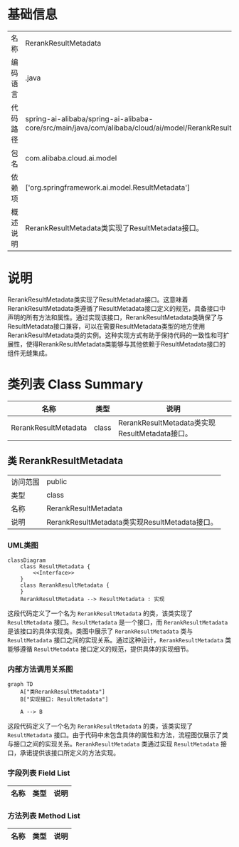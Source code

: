 # 基础信息

|      |      |
|------|------|
| 名称 | RerankResultMetadata |
| 编码语言 | .java |
| 代码路径 | spring-ai-alibaba/spring-ai-alibaba-core/src/main/java/com/alibaba/cloud/ai/model/RerankResultMetadata.java |
| 包名 | com.alibaba.cloud.ai.model |
| 依赖项 | ['org.springframework.ai.model.ResultMetadata'] |
| 概述说明 | RerankResultMetadata类实现了ResultMetadata接口。 |

# 说明

RerankResultMetadata类实现了ResultMetadata接口。这意味着RerankResultMetadata类遵循了ResultMetadata接口定义的规范，具备接口中声明的所有方法和属性。通过实现该接口，RerankResultMetadata类确保了与ResultMetadata接口兼容，可以在需要ResultMetadata类型的地方使用RerankResultMetadata类的实例。这种实现方式有助于保持代码的一致性和可扩展性，使得RerankResultMetadata类能够与其他依赖于ResultMetadata接口的组件无缝集成。

# 类列表 Class Summary

| 名称   | 类型  | 说明 |
|-------|------|-------------|
| RerankResultMetadata | class | RerankResultMetadata类实现ResultMetadata接口。 |



## 类 RerankResultMetadata

|      |      |
|------|------|
| 访问范围 | public |
| 类型 | class |
| 名称 | RerankResultMetadata |
| 说明 | RerankResultMetadata类实现ResultMetadata接口。 |


### UML类图

```mermaid
classDiagram
    class ResultMetadata {
        <<Interface>>
    }
    class RerankResultMetadata {
    }
    RerankResultMetadata --> ResultMetadata : 实现
```

这段代码定义了一个名为 `RerankResultMetadata` 的类，该类实现了 `ResultMetadata` 接口。`ResultMetadata` 是一个接口，而 `RerankResultMetadata` 是该接口的具体实现类。类图中展示了 `RerankResultMetadata` 类与 `ResultMetadata` 接口之间的实现关系。通过这种设计，`RerankResultMetadata` 类能够遵循 `ResultMetadata` 接口定义的规范，提供具体的实现细节。


### 内部方法调用关系图

```mermaid
graph TD
    A["类RerankResultMetadata"]
    B["实现接口: ResultMetadata"]

    A --> B
```

这段代码定义了一个名为 `RerankResultMetadata` 的类，该类实现了 `ResultMetadata` 接口。由于代码中未包含具体的属性和方法，流程图仅展示了类与接口之间的实现关系。`RerankResultMetadata` 类通过实现 `ResultMetadata` 接口，承诺提供该接口所定义的方法实现。

### 字段列表 Field List

| 名称  | 类型  | 说明 |
|-------|-------|------|

### 方法列表 Method List

| 名称  | 类型  | 说明 |
|-------|-------|------|




